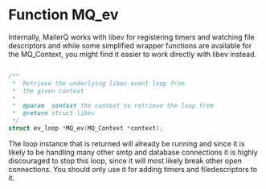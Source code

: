 # Function MQ_ev

Internally, MailerQ works with libev for registering timers and watching file descriptors and while some simplified wrapper functions are available for the MQ_Context, you might find it easier to work directly with libev instead.

```c

/**
 *  Retrieve the underlying libev event loop from
 *  the given context
 *
 *  @param  context the context to retrieve the loop from
 *  @return struct libev
 */
struct ev_loop *MQ_ev(MQ_Context *context);

```

The loop instance that is returned will already be running and since it is likely to be handling many other smtp and database connections it is highly discouraged to stop this loop, since it will most likely break other open connections. You should only use it for adding timers and filedescriptors to it.

